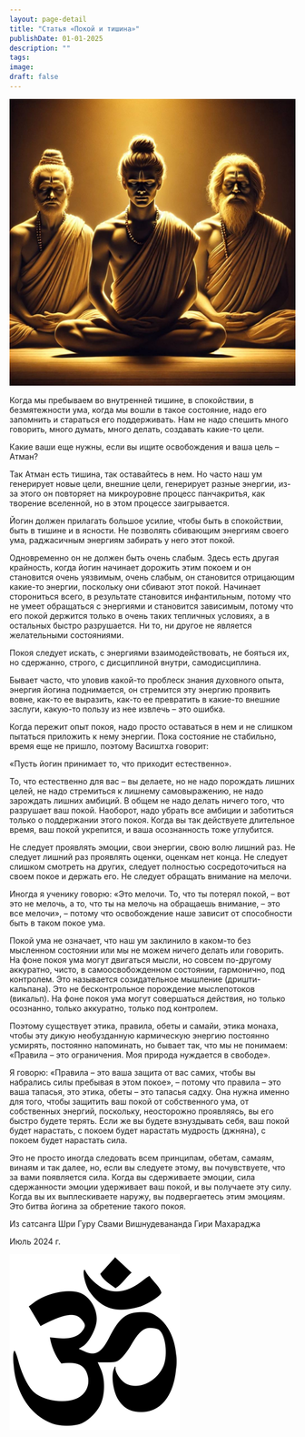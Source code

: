 ```yaml
---
layout: page-detail
title: "Статья «Покой и тишина»"
publishDate: 01-01-2025
description: ""
tags:
image:
draft: false
---
```


  
![Покой и тишина](/upload/medialibrary/e5a/kifpsszpy5k91f8txkzazqzwebbdlbvd.jpg "Покой и тишина")  

  
 Когда мы пребываем во внутренней тишине, в спокойствии, в безмятежности ума, когда мы вошли в такое состояние, надо его запомнить и стараться его поддерживать. Нам не надо спешить много говорить, много думать, много делать, создавать какие-то цели.

 Какие ваши еще нужны, если вы ищите освобождения и ваша цель – Атман?

 Так Атман есть тишина, так оставайтесь в нем. Но часто наш ум генерирует новые цели, внешние цели, генерирует разные энергии, из-за этого он повторяет на микроуровне процесс панчакритья, как творение вселенной, но в этом процессе заигрывается.

 Йогин должен прилагать большое усилие, чтобы быть в спокойствии, быть в тишине и в ясности. Не позволять сбивающим энергиям своего ума, раджасичным энергиям забирать у него этот покой.

 Одновременно он не должен быть очень слабым. Здесь есть другая крайность, когда йогин начинает дорожить этим покоем и он становится очень уязвимым, очень слабым, он становится отрицающим какие-то энергии, поскольку они сбивают этот покой. Начинает сторониться всего, в результате становится инфантильным, потому что не умеет обращаться с энергиями и становится зависимым, потому что его покой держится только в очень таких тепличных условиях, а в остальных быстро разрушается. Ни то, ни другое не является желательными состояниями.

 Покоя следует искать, с энергиями взаимодействовать, не бояться их, но сдержанно, строго, с дисциплиной внутри, самодисциплина.

 Бывает часто, что уловив какой-то проблеск знания духовного опыта, энергия йогина поднимается, он стремится эту энергию проявить вовне, как-то ее выразить, как-то ее превратить в какие-то внешние заслуги, какую-то пользу из нее извлечь – это ошибка.

 Когда пережит опыт покоя, надо просто оставаться в нем и не слишком пытаться приложить к нему энергии. Пока состояние не стабильно, время еще не пришло, поэтому Васиштха говорит:

 «Пусть йогин принимает то, что приходит естественно».

 То, что естественно для вас – вы делаете, но не надо порождать лишних целей, не надо стремиться к лишнему самовыражению, не надо зарождать лишних амбиций. В общем не надо делать ничего того, что разрушает ваш покой. Наоборот, надо убрать все амбиции и заботиться только о поддержании этого покоя. Когда вы так действуете длительное время, ваш покой укрепится, и ваша осознанность тоже углубится.

 Не следует проявлять эмоции, свои энергии, свою волю лишний раз. Не следует лишний раз проявлять оценки, оценкам нет конца. Не следует слишком смотреть на других, следует полностью сосредоточиться на своем покое и держать его. Не следует обращать внимание на мелочи.

 Иногда я ученику говорю: «Это мелочи. То, что ты потерял покой, – вот это не мелочь, а то, что ты на мелочь на обращаешь внимание, – это все мелочи», – потому что освобождение наше зависит от способности быть в таком покое ума.

 Покой ума не означает, что наш ум заклинило в каком-то без мысленном состоянии или мы не можем ничего делать или говорить. На фоне покоя ума могут двигаться мысли, но совсем по-другому аккуратно, чисто, в самоосвобожденном состоянии, гармонично, под контролем. Это называется созидательное мышление (дришти-кальпана). Это не бесконтрольное порождение мыслепотоков (викальп). На фоне покоя ума могут совершаться действия, но только осознанно, только аккуратно, только под контролем.

 Поэтому существует этика, правила, обеты и самайи, этика монаха, чтобы эту дикую необузданную кармическую энергию постоянно усмирять, постоянно напоминать, но бывает так, что мы не понимаем: «Правила – это ограничения. Моя природа нуждается в свободе».

 Я говорю: «Правила – это ваша защита от вас самих, чтобы вы набрались силы пребывая в этом покое», – потому что правила – это ваша тапасья, это этика, обеты – это тапасья садху. Она нужна именно для того, чтобы защитить ваш покой от собственного ума, от собственных энергий, поскольку, неосторожно проявляясь, вы его быстро будете терять. Если же вы будете взнуздывать себя, ваш покой будет нарастать, с покоем будет нарастать мудрость (джняна), с покоем будет нарастать сила.

 Это не просто иногда следовать всем принципам, обетам, самаям, винаям и так далее, но, если вы следуете этому, вы почувствуете, что за вами появляется сила. Когда вы сдерживаете эмоции, сила сдержанности эмоции удерживает ваш покой, и вы получаете эту силу. Когда вы их выплескиваете наружу, вы подвергаетесь этим эмоциям. Это битва йогина за обретение такого покоя.

  
 Из сатсанга Шри Гуру Свами Вишнудевананда Гири Махараджа

 Июль 2024 г.

![Ом](/upload/medialibrary/4e5/4e59138d7f13f8137afb77ab8ee41988.png) 
